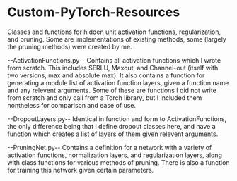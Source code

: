 # Custom-PyTorch-Resources
 Classes and functions for hidden unit activation functions, regularization, and pruning. Some are implementations of existing methods, some (largely the pruning methods) were created by me.

--ActivationFunctions.py--
Contains all activation functions which I wrote from scratch. This includes SERLU, Maxout,
and Channel-out (itself with two versions, max and absolute max). It also contains a 
function for generating a module list of activation function layers, given a function name 
and any relevent arguments. Some of these are functions I did not write from scratch and
only call from a Torch library, but I included them nontheless for comparison and ease of use.

--DropoutLayers.py--
Identical in function and form to ActivationFunctions, the only difference being that I define 
dropout classes here, and have a function which creates a list of layers of them given relevent 
arguments.

--PruningNet.py--
Contains a definition for a network with a variety of activation functions, normalization layers, and regularization layers, along with class functions for various methods of pruning. There is also a function for training this network given certain parameters.
